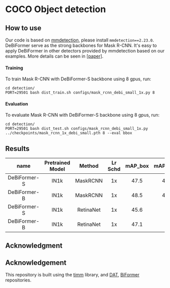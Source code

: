 # COCO Object detection 

## How to use

Our code is based on  [mmdetection](https://github.com/open-mmlab/mmdetection), please install `mmdetection==2.23.0`. DeBiFormer serve as the strong backbones for
Mask R-CNN. It's easy to apply DeBiFormer in other detectors provided by mmdetection based on our examples. More details can be seen in [[paper]](https://arxiv.org/abs/2207.05501).

#### Training
To train  Mask R-CNN with DeBiFormer-S backbone using 8 gpus, run:
```shell
cd detection/
PORT=29501 bash dist_train.sh configs/mask_rcnn_debi_small_1x.py 8
```
#### Evaluation
To evaluate Mask R-CNN with DeBiFormer-S backbone using 8 gpus, run:
```shell
cd detection/
PORT=29501 bash dist_test.sh configs/mask_rcnn_debi_small_1x.py ../checkpoints/mask_rcnn_1x_debi_small.pth 8 --eval bbox
```


## Results

| name | Pretrained Model | Method | Lr Schd | mAP_box | mAP_mask | weight | config |
|:---:|:---:|:---:|:---:|:---:|:---:|:---:|:---:|
| DeBiFormer-S | IN1k | MaskRCNN | 1x | 47.5 | 42.5 | [weight](https://drive.google.com/drive/folders/1hiTS_Xq1EfCOpgIBLb08lKMS30SBslRt) |[config](./configs/mask_rcnn_debi_small_1x.py) |
| DeBiFormer-B | IN1k | MaskRCNN | 1x | 48.5 | 43.2 | [weight](https://drive.google.com/drive/folders/1hiTS_Xq1EfCOpgIBLb08lKMS30SBslRt) | [config](./configs/mask_rcnn_debi_base_1x.py) |
| DeBiFormer-S | IN1k | RetinaNet | 1x | 45.6 | -   | [weight](https://drive.google.com/drive/folders/1hiTS_Xq1EfCOpgIBLb08lKMS30SBslRt) |[config](./configs/retinanet_debi_small_1x.py) |
| DeBiFormer-B | IN1k | RetinaNet | 1x | 47.1 | -   | [weight](https://drive.google.com/drive/folders/1hiTS_Xq1EfCOpgIBLb08lKMS30SBslRt) |[config](./configs/retinanet_debi_base_1x.py) |


## Acknowledgment 

## Acknowledgement
This repository is built using the [timm](https://github.com/rwightman/pytorch-image-models) library, and [DAT](https://github.com/LeapLabTHU/DAT), [BiFormer](https://github.com/rayleizhu/BiFormer) repositories.
